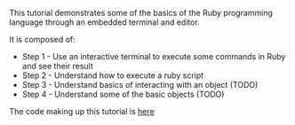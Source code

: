 This tutorial demonstrates some of the basics of the Ruby programming language through an embedded 
terminal and editor.

It is composed of: 

* Step 1 - Use an interactive terminal to execute some commands in Ruby and see their result
* Step 2 - Understand how to execute a ruby script
* Step 3 - Understand basics of interacting with an object (TODO)
* Step 4 - Understand some of the basic objects (TODO)

The code making up this tutorial is [here](https://gitlab.com/samuel-garratt/katacode-scenarios/tree/master/intro_to_ruby)